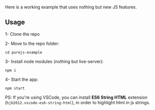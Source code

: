 Here is a working example that uses nothing but new JS features.

## Usage

1- Clone the repo

2- Move to the repo folder:
```
cd purejs-example
```
3- Install node modules (nothing but live-server):
```
npm i
```
4- Start the app:
```
npm start
```

PS: If you're using VSCode, you can install **ES6 String HTML** extension (`hjb2012.vscode-es6-string-html`), in order to highlight html in js strings.
